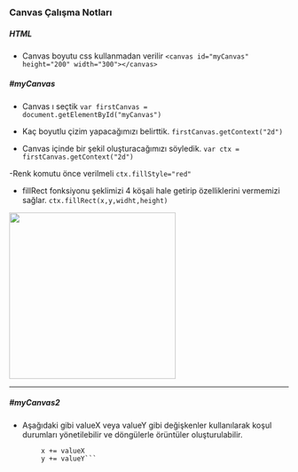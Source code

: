 ### Canvas Çalışma Notları

##### HTML
- Canvas boyutu css kullanmadan verilir
```<canvas id="myCanvas" height="200" width="300"></canvas>```

##### #myCanvas
- Canvas ı seçtik
```var firstCanvas = document.getElementById("myCanvas")``` 

- Kaç boyutlu çizim yapacağımızı belirttik.
```firstCanvas.getContext("2d")```  

- Canvas içinde bir şekil oluşturacağımızı söyledik.
``` var ctx = firstCanvas.getContext("2d") ```

-Renk komutu önce verilmeli 
```ctx.fillStyle="red"```

- fillRect fonksiyonu şeklimizi 4 köşali hale getirip özelliklerini vermemizi sağlar.
```ctx.fillRect(x,y,widht,height)```
<img src="/images/images1.png" alt="" width="300" height="300">

***

##### #myCanvas2
- Aşağıdaki gibi valueX veya valueY gibi değişkenler kullanılarak koşul durumları yönetilebilir ve döngülerle örüntüler oluşturulabilir.
```  utku.fillRect(x, y, h, w)
        x += valueX
        y += valueY```